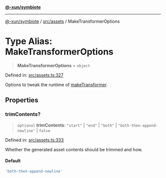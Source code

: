 [**@-xun/symbiote**](../../../README.md)

***

[@-xun/symbiote](../../../README.md) / [src/assets](../README.md) / MakeTransformerOptions

# Type Alias: MakeTransformerOptions

> **MakeTransformerOptions** = `object`

Defined in: [src/assets.ts:327](https://github.com/Xunnamius/symbiote/blob/450f56aebb4b9ee6be666259169f3898916253ca/src/assets.ts#L327)

Options to tweak the runtime of [makeTransformer](../functions/makeTransformer.md).

## Properties

### trimContents?

> `optional` **trimContents**: `"start"` \| `"end"` \| `"both"` \| `"both-then-append-newline"` \| `false`

Defined in: [src/assets.ts:333](https://github.com/Xunnamius/symbiote/blob/450f56aebb4b9ee6be666259169f3898916253ca/src/assets.ts#L333)

Whether the generated asset contents should be trimmed and how.

#### Default

```ts
'both-then-append-newline'
```
